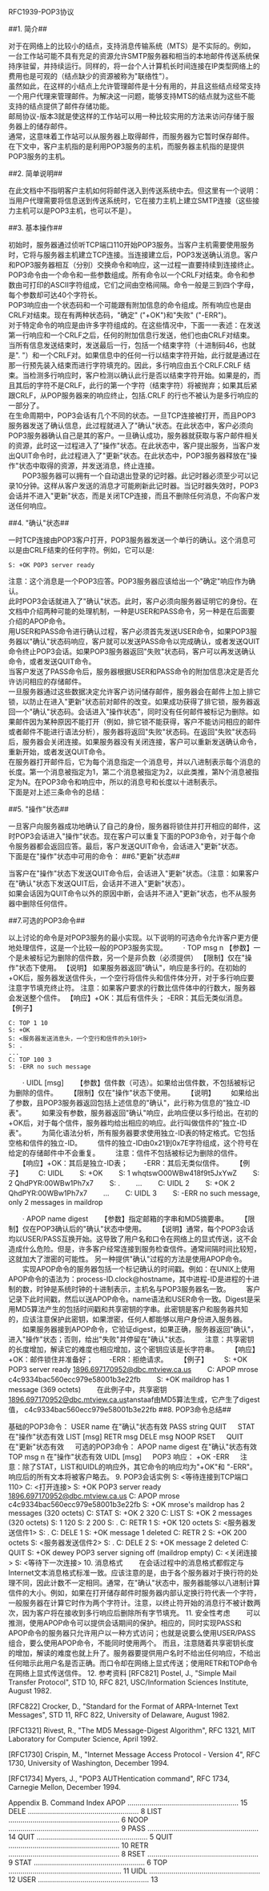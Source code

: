 RFC1939-POP3协议

##1. 简介##

对于在网络上的比较小的结点，支持消息传输系统（MTS）是不实际的。例如，一台工作站可能不具有充足的资源允许SMTP服务器和相当的本地邮件传送系统保持序驻留，并持续运行。同样的，将一台个人计算机长时间连接在IP类型网络上的费用也是可观的（结点缺少的资源被称为"联络性"）。  
虽然如此，在这样的小结点上允许管理邮件是十分有用的，并且这些结点经常支持一个用户代理来管理邮件。为解决这一问题，能够支持MTS的结点就为这些不能支持的结点提供了邮件存储功能。  
邮局协议-版本3就是使这样的工作站可以用一种比较实用的方法来访问存储于服务器上的储存邮件。  
通常，这意味着工作站可以从服务器上取得邮件，而服务器为它暂时保存邮件。 
在下文中，客户主机指的是利用POP3服务的主机，而服务器主机指的是提供POP3服务的主机。

##2. 简单说明##

在此文档中不指明客户主机如何将邮件送入到传送系统中去。但这里有一个说明：当用户代理需要将信息送到传送系统时，它在接力主机上建立SMTP连接（这些接力主机可以是POP3主机，也可以不是）。

##3. 基本操作##

初始时，服务器通过侦听TCP端口110开始POP3服务。当客户主机需要使用服务时，它将与服务器主机建立TCP连接。当连接建立后，POP3发送确认消息。客户和POP3服务器相互（分别）交换命令和响应，这一过程一直要持续到连接终止。  
POP3命令由一个命令和一些参数组成。所有命令以一个CRLF对结束。命令和参数由可打印的ASCII字符组成，它们之间由空格间隔。命令一般是三到四个字母，每个参数却可达40个字符长。  
POP3响应由一个状态码和一个可能跟有附加信息的命令组成。所有响应也是由CRLF对结束。现在有两种状态码，"确定" ("+OK")和"失败" ("-ERR")。  
对于特定命令的响应是由许多字符组成的。在这些情况中，下面一一表述：在发送第一行响应和一个CRLF之后，任何的附加信息行发送，他们也由CRLF对结束。当所有信息发送结束时，发送最后一行，包括一个结束字符（十进制码46，也就是".  "）和一个CRLF对。如果信息中的任何一行以结束字符开始，此行就是通过在那一行预先装入结束而进行字符填充的。因此，多行响应由五个CRLF.CRLF 结束。当检测多行响应时，客户检测以确认此行是否以结束字符开始。如果是的，而且其后的字符不是CRLF，此行的第一个字符（结束字符）将被抛弃；如果其后紧跟CRLF，从POP服务器来的响应终止，包括.CRLF 的行也不被认为是多行响应的一部分了。  
在生命周期中，POP3会话有几个不同的状态。一旦TCP连接被打开，而且POP3服务器发送了确认信息，此过程就进入了"确认"状态。在此状态中，客户必须向POP3服务器确认自己是其的客户。一旦确认成功，服务器就获取与客户邮件相关的资源，此时这一过程进入了"操作"状态。在此状态中，客户提出服务，当客户发出QUIT命令时，此过程进入了"更新"状态。在此状态中，POP3服务器释放在"操作"状态中取得的资源，并发送消息，终止连接。  
　　POP3服务器可以拥有一个自动退出登录的记时器。此记时器必须至少可以记录10分钟。这样从客户发送的消息才可能刷新此记时器。当记时器失效时，POP3会话并不进入"更新"状态，而是关闭TCP连接，而且不删除任何消息，不向客户发送任何响应。  

##4. "确认"状态##

一时TCP连接由POP3客户打开，POP3服务器发送一个单行的确认。这个消息可以是由CRLF结束的任何字符。例如，它可以是:

```
S: +OK POP3 server ready
```

注意：这个消息是一个POP3应答。POP3服务器应该给出一个"确定"响应作为确认。  
此时POP3会话就进入了"确认"状态。此时，客户必须向服务器证明它的身份。在文档中介绍两种可能的处理机制，一种是USER和PASS命令，另一种是在后面要介绍的APOP命令。  
用USER和PASS命令进行确认过程，客户必须首先发送USER命令，如果POP3服务器以"确认"状态码响应，客户就可以发送PASS命令以完成确认，或者发送QUIT命令终止POP3会话。如果POP3服务器返回"失败"状态码，客户可以再发送确认命令，或者发送QUIT命令。  
当客户发送了PASS命令后，服务器根据USER和PASS命令的附加信息决定是否允许访问相应的存储邮件。  
一旦服务器通过这些数据决定允许客户访问储存邮件，服务器会在邮件上加上排它锁，以防止在进入"更新"状态前对邮件的改变。如果成功获得了排它锁，服务器返回一个"确认"状态码。会话进入"操作状态"，同时没有任何邮件被标记为删除。如果邮件因为某种原因不能打开（例如，排它锁不能获得，客户不能访问相应的邮件或者邮件不能进行语法分析），服务器将返回"失败"状态码。在返回"失败"状态码后，服务器会关闭连接。如果服务器没有关闭连接，客户可以重新发送确认命令，重新开始，或者发送QUIT命令。  
在服务器打开邮件后，它为每个消息指定一个消息号，并以八进制表示每个消息的长度。第一个消息被指定为1，第二个消息被指定为2，以此类推，第N个消息被指定为N。在POP3命令和响应中，所以的消息号和长度以十进制表示。  
下面是对上述三条命令的总结：

##5. "操作"状态##

一旦客户向服务器成功地确认了自己的身份，服务器将锁住并打开相应的邮件，这时POP3会话进入"操作"状态。现在客户可以重复下面的POP3命令，对于每个命令服务器都会返回应答。最后，客户发送QUIT命令，会话进入"更新"状态。  
下面是在"操作"状态中可用的命令：
##6."更新"状态##

当客户在"操作"状态下发送QUIT命令后，会话进入"更新"状态。（注意：如果客户在"确认"状态下发送QUIT后，会话并不进入"更新"状态）。  
如果会话因为QUIT命令以外的原因中断，会话并不进入"更新"状态，也不从服务器中删除任何信件。  

##7.可选的POP3命令##

以上讨论的命令是对POP3服务的最小实现。以下说明的可选命令允许客户更方便地处理信件，这是一个比较一般的POP3服务实现。
　　· TOP msg n
【参数】一个是未被标记为删除的信件数，另一个是非负数（必须提供）
【限制】仅在"操作"状态下使用。
【说明】
如果服务器返回"确认"，响应是多行的。在初始的+OK后，服务器发送信件头，一个空行将信件头和信件体分开，对于多行响应要注意字节填充终止符。 
注意：如果客户要求的行数比信件体中的行数大，服务器会发送整个信件。
【响应】+OK：其后有信件头； 
-ERR：其后无类似消息。
【例子】

```
C: TOP 1 10 
S: +OK
S: <服务器发送消息头，一个空行和信件的头10行>
S: .
...
C: TOP 100 3
S: -ERR no such message
```

　　· UIDL [msg]
　　【参数】信件数（可选）。如果给出信件数，不包括被标记为删除的信件。
　　【限制】仅在"操作"状态下使用。
　　【说明】
　　如果给出了参数，且POP3服务器返回包括上述信息的"确认"，此行称为信息的"独立-ID表"。 
　　如果没有参数，服务器返回"确认"响应，此响应便以多行给出。在初的+OK后，对于每个信件，服务器均给出相应的响应。此行叫做信件的"独立-ID表"。
　　为简化语法分析，所有服务器要求使用独立-ID表的特定格式。它包括空格和信件的独立-ID。
　　信件的独立-ID由0x21到0x7E字符组成，这个符号在给定的存储邮件中不会重复。
　　注意：信件不包括被标记为删除的信件。
　　【响应】+OK：其后是独立-ID表； 
　　-ERR：其后无类似信件。
　　【例子】
　　C: UIDL 
　　S: +OK
　　S: 1 whqtswO00WBw418f9t5JxYwZ
　　S: 2 QhdPYR:00WBw1Ph7x7
　　S: .
　　...
　　C: UIDL 2
　　S: +OK 2 QhdPYR:00WBw1Ph7x7
　　...
　　C: UIDL 3
　　S: -ERR no such message, only 2 messages in maildrop

　　· APOP name digest
　　【参数】指定邮箱的字串和MD5摘要串。
　　【限制】仅在POP3确认后的"确认"状态中使用。
　　【说明】通常，每个POP3会话均以USER/PASS互换开始。这导致了用户名和口令在网络上的显式传送，这不会造成什么危险。但是，许多客户经常连接到服务检查信件。通常间隔时间比较短，这就加大了泄密的可能性。 
另一种提供"确认"过程的方法是使用APOP命令。
　　实现APOP命令的服务器包括一个标记确认的时间戳。例如：在UNIX上使用APOP命令的语法为：process-ID.clock@hostname，其中进程-ID是进程的十进制的数，时钟是系统时钟的十进制表示，主机名与POP3服务器名一致。
　　客户记录下此时间戳，然后以送APOP命令。name语法和USER命令一致。Digest是采用MD5算法产生的包括时间戳和共享密钥的字串。此密钥是客户和服务器共知的，应该注意保护此密钥，如果泄密，任何人都能够以用户身份进入服务器。
　　如果服务器接到APOP命令，它验证digest，如果正确，服务器返回"确认"，进入"操作"状态；否则，给出"失败"并停留在"确认"状态。
　　注意：共享密钥的长度增加，解读它的难度也相应增加，这个密钥应该是长字符串。
　　【响应】+OK：邮件锁住并准备好； 
　　-ERR：拒绝请求。
　　【例子】
　　S: +OK POP3 server ready <1896.697170952@dbc.mtview.ca.us> 
　　C: APOP mrose c4c9334bac560ecc979e58001b3e22fb
　　S: +OK maildrop has 1 message (369 octets)
　　在此例子中，共享密钥 <1896.697170952@dbc.mtview.ca.us>tanstaaf由MD5算法生成，它产生了digest值， c4c9334bac560ecc979e58001b3e22fb
##8. POP3命令总结##

基础的POP3命令：
USER name 在"确认"状态有效
PASS string
QUIT
　
STAT 在"操作"状态有效
LIST [msg]
RETR msg
DELE msg
NOOP
RSET
　
QUIT 在"更新"状态有效
　
可选的POP3命令：
APOP name digest 在"确认"状态有效
TOP msg n 在"操作"状态有效
UIDL [msg]
　
POP3 响应：
+OK
-ERR
　
注意：除了STAT，LIST和UIDL的响应外，其它命令的响应均为"+OK"和 "-ERR"。响应后的所有文本将被客户略去。
9. POP3会话实例
S: <等待连接到TCP端口110>
C: <打开连接>
S: +OK POP3 server ready <1896.697170952@dbc.mtview.ca.us>
C: APOP mrose c4c9334bac560ecc979e58001b3e22fb
S: +OK mrose's maildrop has 2 messages (320 octets)
C: STAT
S: +OK 2 320
C: LIST
S: +OK 2 messages (320 octets)
S: 1 120
S: 2 200
S: .
C: RETR 1
S: +OK 120 octets
S: <服务器发送信件1>
S: .
C: DELE 1
S: +OK message 1 deleted
C: RETR 2
S: +OK 200 octets
S: <服务器发送信件2>
S: .
C: DELE 2
S: +OK message 2 deleted
C: QUIT
S: +OK dewey POP3 server signing off (maildrop empty)
C: <关闭连接>
S: <等待下一次连接>
10. 消息格式
　　在会话过程中的消息格式都假定与Internet文本消息格式标准一致。应该注意的是，由于各个服务器对于换行符的处理不同，因此计数不一定相同。通常，在"确认"状态中，服务器能够以八进制计算信件的大小。例如，如果在打开储存邮件时服务器内部认定换行符代表一个字符，一般服务器在计算它时作为两个字符计。注意，以终止符开始的消息行不被计数两次，因为客户将在接收到多行响应后删除所有字节填充。
11. 安全性考虑
　　可以推测，使用APOP命令可以提供会话期间的保护。相应的，同时实现PASS和APOP命令的服务器只允许用户以一种方式访问；也就是说要么使用USER/PASS组合，要么使用APOP命令，不能同时使用两个。
而且，注意随着共享密钥长度的增加，解读的难度也就上升了。服务器要提供用户名时不给出任何响应，不给出任何暗示此用户名是否正确。而口令却在网络上显式传送；使用RETR和TOP命令在网络上显式传送信件。
12. 参考资料
   [RFC821] Postel, J., "Simple Mail Transfer Protocol", STD 10, RFC
       821, USC/Information Sciences Institute, August 1982.

   [RFC822] Crocker, D., "Standard for the Format of ARPA-Internet Text
       Messages", STD 11, RFC 822, University of Delaware, August 1982.

   [RFC1321] Rivest, R., "The MD5 Message-Digest Algorithm", RFC 1321,
       MIT Laboratory for Computer Science, April 1992.

   [RFC1730] Crispin, M., "Internet Message Access Protocol - Version
       4", RFC 1730, University of Washington, December 1994.

   [RFC1734] Myers, J., "POP3 AUTHentication command", RFC 1734,
       Carnegie Mellon, December 1994.

Appendix B. Command Index
       APOP .......................................................   15
       DELE .......................................................    8
       LIST .......................................................    6
       NOOP .......................................................    9
       PASS .......................................................   14
       QUIT .......................................................    5
       QUIT .......................................................   10
       RETR .......................................................    8
       RSET .......................................................    9
       STAT .......................................................    6
       TOP ........................................................   11
       UIDL .......................................................   12
       USER .......................................................   13
                          
